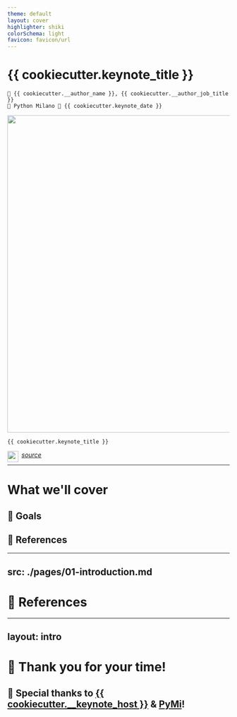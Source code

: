 ```yaml
---
theme: default
layout: cover
highlighter: shiki
colorSchema: light
favicon: favicon/url
---
```


<!-- prettier-ignore-end -->

# {{ cookiecutter.keynote_title }}

<div class="absolute bottom-10">

<div class="absolute top-10">

    👤 {{ cookiecutter.__author_name }}, {{ cookiecutter.__author_job_title }}
    🐍 Python Milano 📆 {{ cookiecutter.keynote_date }}
</div>


<div class="absolute bottom-20">

  <img src="/path/to/image" width="720">
  <br>
    
    {{ cookiecutter.keynote_title }}
</div>

<div class="absolute bottom-5">

<a href="github.com/{{ cookiecutter.author_github }}/{{ cookiecutter.keynote_shortname }}">

<img height="25" width="25" align="left" style="margin-right:0.5em" src="https://cdn.simpleicons.org/github"> <u><i>source</i></u>

</a>

</div>

---

# What we'll cover

<v-clicks>

## 🎯 Goals

## 🔖 References

</v-clicks>


---
src: ./pages/01-introduction.md
---

# 🔖 References


---
layout: intro
---

# 🙏 Thank you for your time!
## 🎉 Special thanks to [{{ cookiecutter.__keynote_host }}]() & [PyMi](http://milano.python.it/)!
